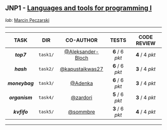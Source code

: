 ## JNP1 - [Languages and tools for programming I](https://usosweb.uw.edu.pl/kontroler.php?_action=katalog2%2Fprzedmioty%2FpokazPrzedmiot&prz_kod=1000-223bJNP1&lang=en)

_lab_: [Marcin Peczarski](https://usosweb.uw.edu.pl/kontroler.php?_action=katalog2/osoby/pokazOsobe&os_id=874)

---

|      TASK      |   DIR    |                        CO-AUTHOR                         |      TESTS      |   CODE REVIEW   |
|:--------------:|:--------:|:--------------------------------------------------------:|:---------------:|:---------------:|
|   **_top7_**   | `task1/` | [@Aleksander-Bloch](https://github.com/Aleksander-Bloch) | **6** / 6 _pkt_ | **4** / 4 _pkt_ |
|   **_hash_**   | `task2/` |   [@kapustaikwas27](https://github.com/kapustaikwas27)   | **6** / 6 _pkt_ | **3** / 4 _pkt_ |
| **_moneybag_** | `task3/` |           [@Adenka](https://github.com/Adenka)           | **6** / 6 _pkt_ | **3** / 4 _pkt_ |
| **_organism_** | `task4/` |          [@zardori](https://github.com/zardori)          | **5** / 6 _pkt_ | **3** / 4 _pkt_ |
|  **_kvfifo_**  | `task5/` |          [@sommbre](https://github.com/sommbre)          | **3** / 6 _pkt_ | **4** / 4 _pkt_ |

---
